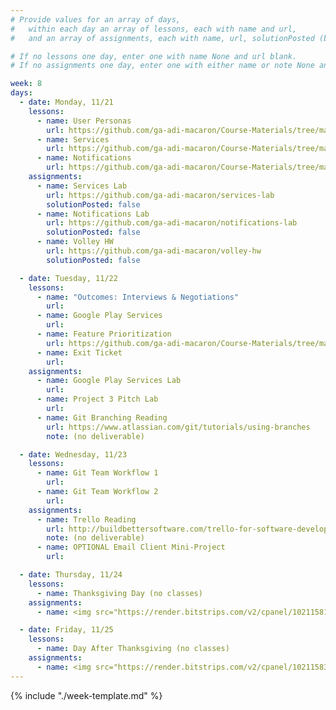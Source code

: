 ```yaml
---
# Provide values for an array of days,
#   within each day an array of lessons, each with name and url,
#   and an array of assignments, each with name, url, solutionPosted (boolean) and note.

# If no lessons one day, enter one with name None and url blank.
# If no assignments one day, enter one with either name or note None and url blank.

week: 8
days:
  - date: Monday, 11/21
    lessons:
      - name: User Personas
        url: https://github.com/ga-adi-macaron/Course-Materials/tree/master/lessons/product-development/user-personas
      - name: Services
        url: https://github.com/ga-adi-macaron/Course-Materials/tree/master/lessons/android-technologies-and-services/services-lesson
      - name: Notifications
        url: https://github.com/ga-adi-macaron/Course-Materials/tree/master/lessons/android-technologies-and-services/notifications-lesson
    assignments:
      - name: Services Lab
        url: https://github.com/ga-adi-macaron/services-lab
        solutionPosted: false
      - name: Notifications Lab
        url: https://github.com/ga-adi-macaron/notifications-lab
        solutionPosted: false
      - name: Volley HW
        url: https://github.com/ga-adi-macaron/volley-hw
        solutionPosted: false

  - date: Tuesday, 11/22
    lessons:
      - name: "Outcomes: Interviews & Negotiations"
        url: 
      - name: Google Play Services
        url: 
      - name: Feature Prioritization
        url: https://github.com/ga-adi-macaron/Course-Materials/tree/master/lessons/product-development/feature-prioritization
      - name: Exit Ticket
        url: 
    assignments:
      - name: Google Play Services Lab
        url: 
      - name: Project 3 Pitch Lab
        url: 
      - name: Git Branching Reading
        url: https://www.atlassian.com/git/tutorials/using-branches
        note: (no deliverable)

  - date: Wednesday, 11/23
    lessons:
      - name: Git Team Workflow 1
        url: 
      - name: Git Team Workflow 2
        url: 
    assignments:
      - name: Trello Reading
        url: http://buildbettersoftware.com/trello-for-software-development
        note: (no deliverable)
      - name: OPTIONAL Email Client Mini-Project
        url: 

  - date: Thursday, 11/24
    lessons:
      - name: Thanksgiving Day (no classes)
    assignments:
      - name: <img src="https://render.bitstrips.com/v2/cpanel/10211581-205539203_12-s1-v1.png?transparent=1">

  - date: Friday, 11/25
    lessons:
      - name: Day After Thanksgiving (no classes)
    assignments:
      - name: <img src="https://render.bitstrips.com/v2/cpanel/10211583-205539203_12-s1-v1.png?transparent=1">
---
```


{% include "./week-template.md" %}
